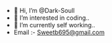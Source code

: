 - 👋 Hi, I’m @Dark-Soull
- 👀 I’m interested in coding..
- 🌱 I’m currently self working..
- Email :- Sweetb695@gmail.com

<!---
Dark-Soull/Dark-Soull is a ✨ special ✨ repository because its `README.md` (this file) appears on your GitHub profile.
You can click the Preview link to take a look at your changes.
--->
